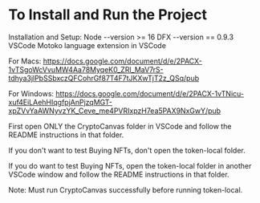 # To Install and Run the Project
Installation and Setup:
Node --version >= 16
DFX --version == 0.9.3
VSCode
Motoko language extension in VSCode 


For Macs:
https://docs.google.com/document/d/e/2PACX-1vTSgoWcVvuMW4Aa78MyqeK0_ZRl_MaV7rS-tdhya3jlPbSSbxczQFCohrGf87T4F7tJKXwTjT2z_QSq/pub

For Windows:
https://docs.google.com/document/d/e/2PACX-1vTNicu-xuf4EiLAehHIqgfpjAnPjzqMGT-xpZVvYaAWNyvzYK_Ceve_me4PVRIxpzH7ea5PAX9NxGwY/pub 



First open ONLY the CryptoCanvas folder in VSCode and follow the README instructions in that folder.

If you don't want to test Buying NFTs, don't open the token-local folder.

If you do want to test Buying NFTs, open the token-local folder in another VSCode window and follow the README instructions in that folder.

Note: Must run CryptoCanvas successfully  before running token-local.
